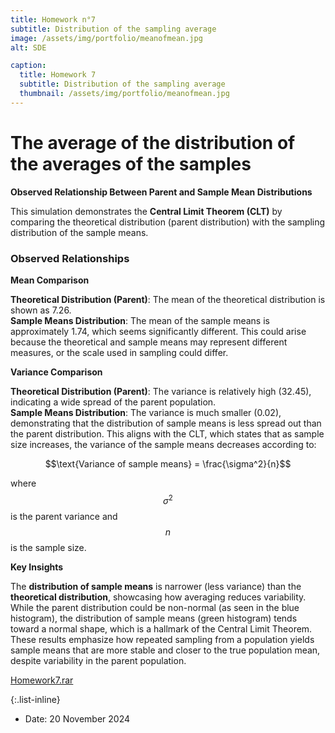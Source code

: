```yaml
---
title: Homework n°7
subtitle: Distribution of the sampling average
image: /assets/img/portfolio/meanofmean.jpg
alt: SDE

caption:
  title: Homework 7
  subtitle: Distribution of the sampling average
  thumbnail: /assets/img/portfolio/meanofmean.jpg
---
```


# **The average of the distribution of the averages of the samples**

**Observed Relationship Between Parent and Sample Mean Distributions**

This simulation demonstrates the **Central Limit Theorem (CLT)** by comparing the theoretical distribution (parent distribution) with the sampling distribution of the sample means.

### **Observed Relationships**

**Mean Comparison**

**Theoretical Distribution (Parent)**: The mean of the theoretical distribution is shown as 7.26.  
**Sample Means Distribution**: The mean of the sample means is approximately 1.74, which seems significantly different. This could arise because the theoretical and sample means may represent different measures, or the scale used in sampling could differ.

**Variance Comparison**

**Theoretical Distribution (Parent)**: The variance is relatively high (32.45), indicating a wide spread of the parent population.  
**Sample Means Distribution**: The variance is much smaller (0.02), demonstrating that the distribution of sample means is less spread out than the parent distribution. This aligns with the CLT, which states that as sample size increases, the variance of the sample means decreases according to:

$$\text{Variance of sample means} = \frac{\sigma^2}{n}$$

where $$\sigma^2$$ is the parent variance and $$n$$ is the sample size.

**Key Insights**

The **distribution of sample means** is narrower (less variance) than the **theoretical distribution**, showcasing how averaging reduces variability.  
While the parent distribution could be non-normal (as seen in the blue histogram), the distribution of sample means (green histogram) tends toward a normal shape, which is a hallmark of the Central Limit Theorem.  
These results emphasize how repeated sampling from a population yields sample means that are more stable and closer to the true population mean, despite variability in the parent population.



[Homework7.rar](https://github.com/GabrielePapalino/statistics/raw/refs/heads/main/Homework%207.rar)


{:.list-inline}

- Date: 20 November 2024